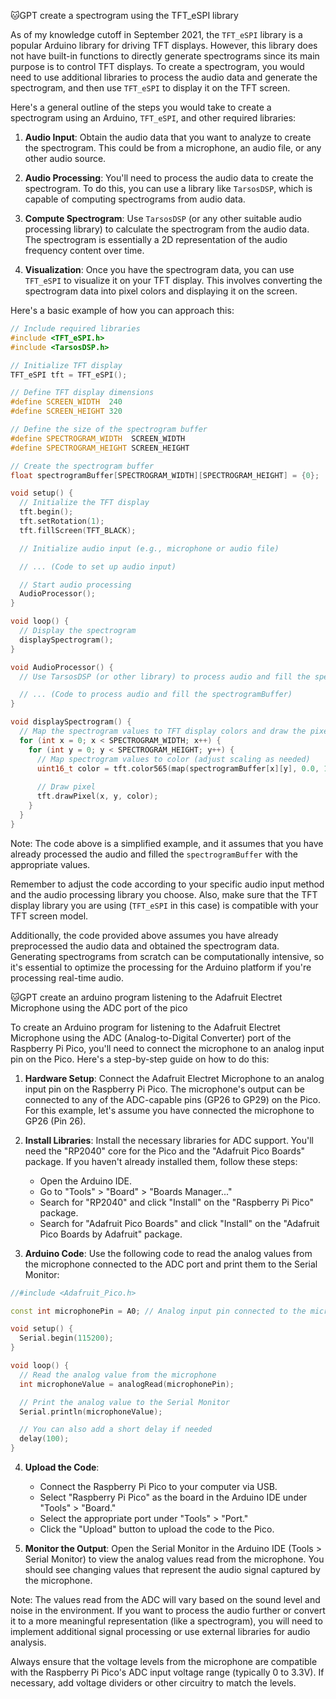 

:cat:GPT create a spectrogram using the TFT_eSPI library

As of my knowledge cutoff in September 2021, the `TFT_eSPI` library is a popular Arduino library for driving TFT displays. However, this library does not have built-in functions to directly generate spectrograms since its main purpose is to control TFT displays. To create a spectrogram, you would need to use additional libraries to process the audio data and generate the spectrogram, and then use `TFT_eSPI` to display it on the TFT screen.

Here's a general outline of the steps you would take to create a spectrogram using an Arduino, `TFT_eSPI`, and other required libraries:

1. **Audio Input**: Obtain the audio data that you want to analyze to create the spectrogram. This could be from a microphone, an audio file, or any other audio source.

2. **Audio Processing**: You'll need to process the audio data to create the spectrogram. To do this, you can use a library like `TarsosDSP`, which is capable of computing spectrograms from audio data.

3. **Compute Spectrogram**: Use `TarsosDSP` (or any other suitable audio processing library) to calculate the spectrogram from the audio data. The spectrogram is essentially a 2D representation of the audio frequency content over time.

4. **Visualization**: Once you have the spectrogram data, you can use `TFT_eSPI` to visualize it on your TFT display. This involves converting the spectrogram data into pixel colors and displaying it on the screen.

Here's a basic example of how you can approach this:

```cpp
// Include required libraries
#include <TFT_eSPI.h>
#include <TarsosDSP.h>

// Initialize TFT display
TFT_eSPI tft = TFT_eSPI();

// Define TFT display dimensions
#define SCREEN_WIDTH  240
#define SCREEN_HEIGHT 320

// Define the size of the spectrogram buffer
#define SPECTROGRAM_WIDTH  SCREEN_WIDTH
#define SPECTROGRAM_HEIGHT SCREEN_HEIGHT

// Create the spectrogram buffer
float spectrogramBuffer[SPECTROGRAM_WIDTH][SPECTROGRAM_HEIGHT] = {0};

void setup() {
  // Initialize the TFT display
  tft.begin();
  tft.setRotation(1);
  tft.fillScreen(TFT_BLACK);

  // Initialize audio input (e.g., microphone or audio file)

  // ... (Code to set up audio input)

  // Start audio processing
  AudioProcessor();
}

void loop() {
  // Display the spectrogram
  displaySpectrogram();
}

void AudioProcessor() {
  // Use TarsosDSP (or other library) to process audio and fill the spectrogram buffer

  // ... (Code to process audio and fill the spectrogramBuffer)
}

void displaySpectrogram() {
  // Map the spectrogram values to TFT display colors and draw the pixels
  for (int x = 0; x < SPECTROGRAM_WIDTH; x++) {
    for (int y = 0; y < SPECTROGRAM_HEIGHT; y++) {
      // Map spectrogram values to color (adjust scaling as needed)
      uint16_t color = tft.color565(map(spectrogramBuffer[x][y], 0.0, 1.0, 0, 255), 0, 0);
      
      // Draw pixel
      tft.drawPixel(x, y, color);
    }
  }
}
```

Note: The code above is a simplified example, and it assumes that you have already processed the audio and filled the `spectrogramBuffer` with the appropriate values.

Remember to adjust the code according to your specific audio input method and the audio processing library you choose. Also, make sure that the TFT display library you are using (`TFT_eSPI` in this case) is compatible with your TFT screen model.

Additionally, the code provided above assumes you have already preprocessed the audio data and obtained the spectrogram data. Generating spectrograms from scratch can be computationally intensive, so it's essential to optimize the processing for the Arduino platform if you're processing real-time audio.


:cat:GPT create an arduino program listening to the Adafruit Electret Microphone using the ADC port of the pico

To create an Arduino program for listening to the Adafruit Electret Microphone using the ADC (Analog-to-Digital Converter) port of the Raspberry Pi Pico, you'll need to connect the microphone to an analog input pin on the Pico. Here's a step-by-step guide on how to do this:

1. **Hardware Setup**:
   Connect the Adafruit Electret Microphone to an analog input pin on the Raspberry Pi Pico. The microphone's output can be connected to any of the ADC-capable pins (GP26 to GP29) on the Pico. For this example, let's assume you have connected the microphone to GP26 (Pin 26).

2. **Install Libraries**:
   Install the necessary libraries for ADC support. You'll need the "RP2040" core for the Pico and the "Adafruit Pico Boards" package. If you haven't already installed them, follow these steps:
   - Open the Arduino IDE.
   - Go to "Tools" > "Board" > "Boards Manager..."
   - Search for "RP2040" and click "Install" on the "Raspberry Pi Pico" package.
   - Search for "Adafruit Pico Boards" and click "Install" on the "Adafruit Pico Boards by Adafruit" package.

3. **Arduino Code**:
   Use the following code to read the analog values from the microphone connected to the ADC port and print them to the Serial Monitor:

```cpp
//#include <Adafruit_Pico.h>

const int microphonePin = A0; // Analog input pin connected to the microphone (GP26)

void setup() {
  Serial.begin(115200);
}

void loop() {
  // Read the analog value from the microphone
  int microphoneValue = analogRead(microphonePin);

  // Print the analog value to the Serial Monitor
  Serial.println(microphoneValue);

  // You can also add a short delay if needed
  delay(100);
}
```

4. **Upload the Code**:
   - Connect the Raspberry Pi Pico to your computer via USB.
   - Select "Raspberry Pi Pico" as the board in the Arduino IDE under "Tools" > "Board."
   - Select the appropriate port under "Tools" > "Port."
   - Click the "Upload" button to upload the code to the Pico.

5. **Monitor the Output**:
   Open the Serial Monitor in the Arduino IDE (Tools > Serial Monitor) to view the analog values read from the microphone. You should see changing values that represent the audio signal captured by the microphone.

Note: The values read from the ADC will vary based on the sound level and noise in the environment. If you want to process the audio further or convert it to a more meaningful representation (like a spectrogram), you will need to implement additional signal processing or use external libraries for audio analysis.

Always ensure that the voltage levels from the microphone are compatible with the Raspberry Pi Pico's ADC input voltage range (typically 0 to 3.3V). If necessary, add voltage dividers or other circuitry to match the levels.

